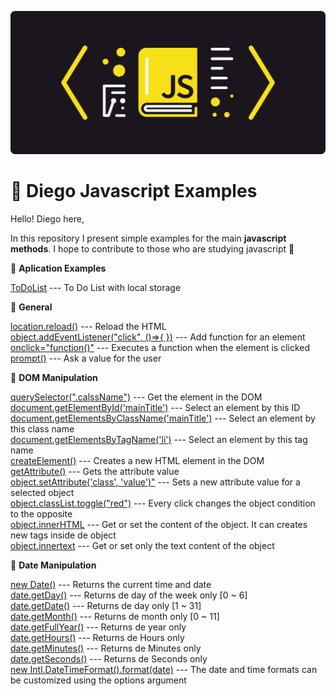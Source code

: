 ![](https://github.com/DiegoFischerDev/Diego-Javascript-Examples/blob/main/1_2T2-TMJHLPYxwfjA8S4Urg%201.png?raw=true)

# :pushpin: Diego Javascript Examples

Hello! Diego here,

In this repository I present simple examples for the main **javascript methods**. I hope to contribute to those who are studying javascript :rocket:


:small_blue_diamond: **Aplication Examples**  

[ToDoList](https://github.com/DiegoFischerDev/Diego-Javascript-Examples/blob/main/DOM%20manipulation/ToDoList.html) --- To Do List with local storage

:small_blue_diamond: **General**  

[location.reload()](https://github.com/DiegoFischerDev/Diego-Javascript-Examples/blob/main/Dates%20manipulation/newDate.html) --- Reload the HTML  
[object.addEventListener("click", ()=>{ })](https://github.com/DiegoFischerDev/Diego-Javascript-Examples/blob/main/Dates%20manipulation/newDate.html) --- Add function for an element  
[onclick="function()"](https://github.com/DiegoFischerDev/Diego-Javascript-Examples/blob/main/DOM%20manipulation/Element%20Manipulation/onclick.html) --- Executes a function when the element is clicked  
[prompt()](https://github.com/DiegoFischerDev/Diego-Javascript-Examples/blob/main/DOM%20manipulation/Child%20Manipulation/appendChild.html) --- Ask a value for the user  

:small_blue_diamond: **DOM Manipulation**  

[querySelector(".calssName")](https://github.com/DiegoFischerDev/Diego-Javascript-Examples/blob/main/DOM%20manipulation/Child%20Manipulation/appendChild.html) --- Get the element in the DOM  
[document.getElementById('mainTitle')](https://github.com/DiegoFischerDev/Diego-Javascript-Examples/blob/main/DOM%20manipulation/GetElement%20Types/getElementById.html) --- Select an element by this ID  
[document.getElementsByClassName('mainTitle')](https://github.com/DiegoFischerDev/Diego-Javascript-Examples/blob/main/DOM%20manipulation/GetElement%20Types/getElementsByClassName.html) --- Select an element by this class name  
[document.getElementsByTagName('li')](https://github.com/DiegoFischerDev/Diego-Javascript-Examples/blob/main/DOM%20manipulation/GetElement%20Types/getElementsByTagName.html) --- Select an element by this tag name  
[createElement()](https://github.com/DiegoFischerDev/Diego-Javascript-Examples/blob/main/DOM%20manipulation/Child%20Manipulation/appendChild.html) --- Creates a new HTML element in the DOM  
[getAttribute()](https://github.com/DiegoFischerDev/Diego-Javascript-Examples/blob/main/DOM%20manipulation/Element%20Manipulation/getAttribute.html) --- Gets the attribute value  
[object.setAttribute('class', 'value')"](https://github.com/DiegoFischerDev/Diego-Javascript-Examples/blob/main/DOM%20manipulation/Element%20Manipulation/setAttribute.html) --- Sets a new attribute value for a selected object  
[object.classList.toggle("red")](https://github.com/DiegoFischerDev/Diego-Javascript-Examples/blob/main/DOM%20manipulation/Element%20Manipulation/toggle.html) --- Every click changes the object condition to the opposite  
[object.innerHTML](https://github.com/DiegoFischerDev/Diego-Javascript-Examples/blob/main/DOM%20manipulation/Element%20Manipulation/innerText-innerHTML.html) --- Get or set the content of the object. It can creates new tags inside de object    
[object.innertext](https://github.com/DiegoFischerDev/Diego-Javascript-Examples/blob/main/DOM%20manipulation/Element%20Manipulation/innerText-innerHTML.html) --- Get or set only the text content of the object


:small_blue_diamond: **Date Manipulation**  

[new Date()](https://github.com/DiegoFischerDev/Diego-Javascript-Examples/blob/main/Dates%20manipulation/newDate.html) --- Returns the current time and date  
[date.getDay()](https://github.com/DiegoFischerDev/Diego-Javascript-Examples/blob/main/Dates%20manipulation/newDate.html) --- Returns de day of the week only [0 ~ 6]   
[date.getDate()](https://github.com/DiegoFischerDev/Diego-Javascript-Examples/blob/main/Dates%20manipulation/newDate.html) --- Returns de day only [1 ~ 31]  
[date.getMonth()](https://github.com/DiegoFischerDev/Diego-Javascript-Examples/blob/main/Dates%20manipulation/newDate.html) --- Returns de month only [0 ~ 11]    
[date.getFullYear()](https://github.com/DiegoFischerDev/Diego-Javascript-Examples/blob/main/Dates%20manipulation/newDate.html) --- Returns de year only  
[date.getHours()](https://github.com/DiegoFischerDev/Diego-Javascript-Examples/blob/main/Dates%20manipulation/newDate.html) --- Returns de Hours only  
[date.getMinutes()](https://github.com/DiegoFischerDev/Diego-Javascript-Examples/blob/main/Dates%20manipulation/newDate.html) --- Returns de Minutes only  
[date.getSeconds()](https://github.com/DiegoFischerDev/Diego-Javascript-Examples/blob/main/Dates%20manipulation/newDate.html) --- Returns de Seconds only  
[new Intl.DateTimeFormat().format(date)](https://github.com/DiegoFischerDev/Diego-Javascript-Examples/blob/main/Dates%20manipulation/DateTimeFormat.html) --- The date and time formats can be customized using the options argument 




